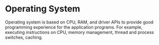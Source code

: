 # Operating System
Operating system is based on CPU, RAM, and driver APIs to provide good programming experience for the application programs.
For example, executing instructions on CPU, memory management, thread and process switches, caching.
